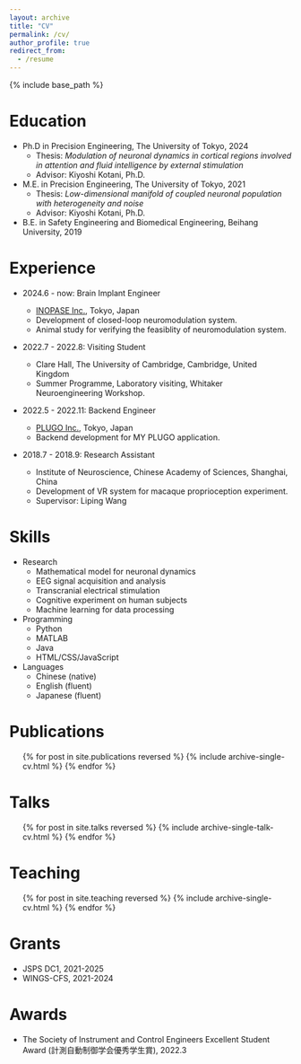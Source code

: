 ```yaml
---
layout: archive
title: "CV"
permalink: /cv/
author_profile: true
redirect_from:
  - /resume
---
```


{% include base_path %}

Education
======
* Ph.D in Precision Engineering, The University of Tokyo, 2024
  * Thesis: <em>Modulation of neuronal dynamics in cortical regions involved in attention and fluid intelligence by external stimulation</em>
  * Advisor: Kiyoshi Kotani, Ph.D.
* M.E. in Precision Engineering, The University of Tokyo, 2021
  * Thesis: <em>Low-dimensional manifold of coupled neuronal population with heterogeneity and noise</em>
  * Advisor: Kiyoshi Kotani, Ph.D.
* B.E. in Safety Engineering and Biomedical Engineering, Beihang University, 2019 

Experience
======
* 2024.6 - now: Brain Implant Engineer
  * [INOPASE Inc.](https://www.inopase.com/), Tokyo, Japan
  * Development of closed-loop neuromodulation system.
  * Animal study for verifying the feasiblity of neuromodulation system.

* 2022.7 - 2022.8: Visiting Student
  * Clare Hall, The University of Cambridge, Cambridge, United Kingdom
  * Summer Programme, Laboratory visiting, Whitaker Neuroengineering Workshop.

* 2022.5 - 2022.11: Backend Engineer
  * [PLUGO Inc.](https://plugo.co.jp/en/), Tokyo, Japan
  * Backend development for MY PLUGO application.

* 2018.7 - 2018.9: Research Assistant
  * Institute of Neuroscience, Chinese Academy of Sciences, Shanghai, China
  * Development of VR system for macaque proprioception experiment.
  * Supervisor: Liping Wang

Skills
======
* Research
  * Mathematical model for neuronal dynamics
  * EEG signal acquisition and analysis
  * Transcranial electrical stimulation
  * Cognitive experiment on human subjects
  * Machine learning for data processing
* Programming
  * Python
  * MATLAB
  * Java
  * HTML/CSS/JavaScript
* Languages
  * Chinese (native)
  * English (fluent)
  * Japanese (fluent)

Publications
======
  <ul>{% for post in site.publications reversed %}
    {% include archive-single-cv.html %}
  {% endfor %}</ul>
  
Talks
======
  <ul>{% for post in site.talks reversed %}
    {% include archive-single-talk-cv.html  %}
  {% endfor %}</ul>
  
Teaching
======
  <ul>{% for post in site.teaching reversed %}
    {% include archive-single-cv.html %}
  {% endfor %}</ul>
  
Grants
======
* JSPS DC1, 2021-2025
* WINGS-CFS, 2021-2024

Awards
======
* The Society of Instrument and Control Engineers Excellent Student Award (計測自動制御学会優秀学生賞), 2022.3